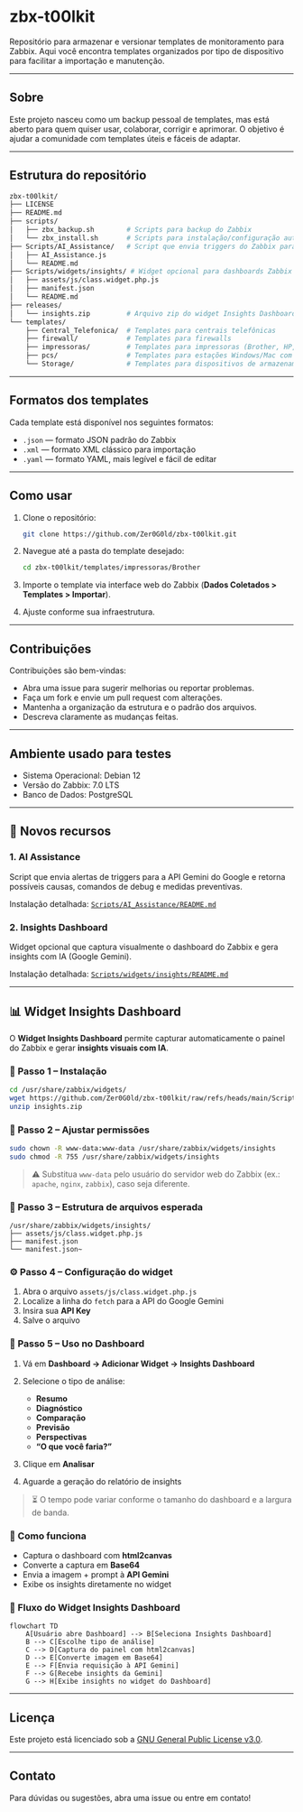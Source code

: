 # zbx-t00lkit

Repositório para armazenar e versionar templates de monitoramento para Zabbix.
Aqui você encontra templates organizados por tipo de dispositivo para facilitar a importação e manutenção.

---

## Sobre

Este projeto nasceu como um backup pessoal de templates, mas está aberto para quem quiser usar, colaborar, corrigir e aprimorar.
O objetivo é ajudar a comunidade com templates úteis e fáceis de adaptar.

---

## Estrutura do repositório

```bash
zbx-t00lkit/
├── LICENSE
├── README.md
├── scripts/
│   ├── zbx_backup.sh        # Scripts para backup do Zabbix
│   └── zbx_install.sh       # Scripts para instalação/configuração automatizada
├── Scripts/AI_Assistance/   # Script que envia triggers do Zabbix para Google Gemini
│   ├── AI_Assistance.js
│   └── README.md
├── Scripts/widgets/insights/ # Widget opcional para dashboards Zabbix
│   ├── assets/js/class.widget.php.js
│   ├── manifest.json
│   └── README.md
├── releases/
│   └── insights.zip         # Arquivo zip do widget Insights Dashboard
└── templates/
    ├── Central_Telefonica/  # Templates para centrais telefônicas
    ├── firewall/            # Templates para firewalls
    ├── impressoras/         # Templates para impressoras (Brother, HP, etc)
    ├── pcs/                 # Templates para estações Windows/Mac com agente Zabbix
    └── Storage/             # Templates para dispositivos de armazenamento (ex: QNAP)
```

---

## Formatos dos templates

Cada template está disponível nos seguintes formatos:

* `.json` — formato JSON padrão do Zabbix
* `.xml` — formato XML clássico para importação
* `.yaml` — formato YAML, mais legível e fácil de editar

---

## Como usar

1. Clone o repositório:

   ```bash
   git clone https://github.com/Zer0G0ld/zbx-t00lkit.git
   ```
2. Navegue até a pasta do template desejado:

   ```bash
   cd zbx-t00lkit/templates/impressoras/Brother
   ```
3. Importe o template via interface web do Zabbix (**Dados Coletados > Templates > Importar**).
4. Ajuste conforme sua infraestrutura.

---

## Contribuições

Contribuições são bem-vindas:

* Abra uma issue para sugerir melhorias ou reportar problemas.
* Faça um fork e envie um pull request com alterações.
* Mantenha a organização da estrutura e o padrão dos arquivos.
* Descreva claramente as mudanças feitas.

---

## Ambiente usado para testes

* Sistema Operacional: Debian 12
* Versão do Zabbix: 7.0 LTS
* Banco de Dados: PostgreSQL

---

## 📌 Novos recursos

### 1. AI Assistance

Script que envia alertas de triggers para a API Gemini do Google e retorna possíveis causas, comandos de debug e medidas preventivas.

Instalação detalhada: [`Scripts/AI_Assistance/README.md`](Scripts/AI_Assistance/README.md)

### 2. Insights Dashboard

Widget opcional que captura visualmente o dashboard do Zabbix e gera insights com IA (Google Gemini).

Instalação detalhada: [`Scripts/widgets/insights/README.md`](Scripts/widgets/insights/README.md)

---

## 📊 Widget Insights Dashboard

O **Widget Insights Dashboard** permite capturar automaticamente o painel do Zabbix e gerar **insights visuais com IA**.

### 🚀 Passo 1 – Instalação

```bash
cd /usr/share/zabbix/widgets/
wget https://github.com/Zer0G0ld/zbx-t00lkit/raw/refs/heads/main/Scripts/insights.zip
unzip insights.zip
```

### 🔧 Passo 2 – Ajustar permissões

```bash
sudo chown -R www-data:www-data /usr/share/zabbix/widgets/insights
sudo chmod -R 755 /usr/share/zabbix/widgets/insights
```

> ⚠️ Substitua `www-data` pelo usuário do servidor web do Zabbix (ex.: `apache`, `nginx`, `zabbix`), caso seja diferente.

### 📂 Passo 3 – Estrutura de arquivos esperada

```
/usr/share/zabbix/widgets/insights/
├── assets/js/class.widget.php.js
├── manifest.json
└── manifest.json~
```

### ⚙️ Passo 4 – Configuração do widget

1. Abra o arquivo `assets/js/class.widget.php.js`
2. Localize a linha do `fetch` para a API do Google Gemini
3. Insira sua **API Key**
4. Salve o arquivo

### 📌 Passo 5 – Uso no Dashboard

1. Vá em **Dashboard → Adicionar Widget → Insights Dashboard**

2. Selecione o tipo de análise:

   * **Resumo**
   * **Diagnóstico**
   * **Comparação**
   * **Previsão**
   * **Perspectivas**
   * **“O que você faria?”**

3. Clique em **Analisar**

4. Aguarde a geração do relatório de insights

> ⏳ O tempo pode variar conforme o tamanho do dashboard e a largura de banda.

### 🧠 Como funciona

* Captura o dashboard com **html2canvas**
* Converte a captura em **Base64**
* Envia a imagem + prompt à **API Gemini**
* Exibe os insights diretamente no widget

### 🔄 Fluxo do Widget Insights Dashboard

```mermaid
flowchart TD
    A[Usuário abre Dashboard] --> B[Seleciona Insights Dashboard]
    B --> C[Escolhe tipo de análise]
    C --> D[Captura do painel com html2canvas]
    D --> E[Converte imagem em Base64]
    E --> F[Envia requisição à API Gemini]
    F --> G[Recebe insights da Gemini]
    G --> H[Exibe insights no widget do Dashboard]
```

---

## Licença

Este projeto está licenciado sob a [GNU General Public License v3.0](./LICENSE).

---

## Contato

Para dúvidas ou sugestões, abra uma issue ou entre em contato!

